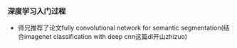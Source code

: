 ### 深度学习入门过程
* 师兄推荐了论文fully convolutional network for semantic segmentation(结合imagenet classification with deep cnn这篇dl开山zhizuo)
